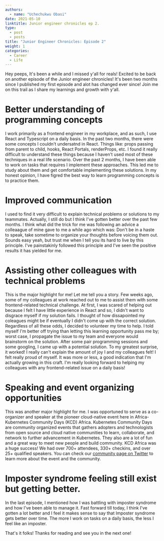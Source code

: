 ```yaml
---
authors:
  - name: "Uchechukwu Obasi"
date: 2021-05-10
linktitle: Junior engineer chronicles ep 2.
type:
  - post
  - posts
title: "Junior Engineer Chronicles: Episode 2"
weight: 1
categories:
  - Career
  - Life
---
```


Hey peeps, It's been a while and I missed y'all for reals! Excited to be back on another episode of the Junior engineer chronicles! It's been two months since I published my first episode and alot has changed ever since! Join me on this trail as I share my learnings and growth with y'all.

# Better understanding of programming concepts

I work primarily as a frontend engineer in my workplace, and as such, I use React and Typescript on a daily basis. In the past two months, there were some concepts I couldn't undersatnd in React. Things like: props passing from parent to child, hooks, React Portals, renderProps, etc. I found it really difficult to understand these things because I haven't used most of these techniques in a real life scenario. Over the past 2 months, I have been able to work on tasks that requires I implement these approaches. This led me to study about them and get comfortable implementing these solutions. In my honest opinion, I have figred the best way to learn programming concepts is to practice them.

# Improved communication

I used to find it very difficult to explain technical problems or solutions to my teammates. Actually, I still do but I think I've gotten better over the past few months. I think what did the trick for me was following an advice a colleaague of mine gave to me a while ago which was: Don't be in a haste to speak, take sometime to organize your thoughts before voicing them out. Sounds easy yeah, but trust me when I tell you its hard to live by this principle. I've painstakinly followed this principle and I've seen the positive results it has yielded for me.

# Assisting other colleagues with technical problems

This is the major highlight for me! Let me tell you a story. Few weeks ago, some of my colleagues at work reached out to me to assist them with some frontend-related technical challenge. At first, I was scared of helping out because I felt I have little experience in React and so, I didn't want to disgrace myself if my solution fails. I thought of how dissapointed my coleagues might be if eventually I didn't come up with the correct solution. Regardless of all these odds, I decided to volunteer my time to help. I told myself I'm better off trying than letting this learning opportunity pass me by; worst case, I propagate the issue to my team and everyone would brainstorm on the solution. After some pair programming sessions and some googling, I came up with a potential solution. To my greatest surprise, it worked! I really can't explain the amount of joy I and my colleagues felt! I felt really proud of myself. It was more or less, a good indication that I'm actually growing in this craft. I'm really looking forward to helping my colleagues with any frontend-related issue on a daily basis!

# Speaking and event organizing opportunities

This was another major highlight for me. I was opportuned to serve as a co-organizer and speaker at the pioneer cloud-native event here in Africa- Kubernetes Community Days (KCD) Africa. Kubernetes Community Days are community organized events that gathers adopters and technologists from open source and cloud native communities to learn, collaborate, and network to further advancement in Kubernetes. They also are a lot of fun and a great way to meet new people and build community. KCD Africa was a huge success! We had over 700+ attendees, 330+ checkins, and over 25+ qualified speakers. You can check our [community page on Twitter](http://twitter.com/kcdafrica) to learn more about the event and the community.

# Imposter syndrome feeling still exist but getting better.

In the last episode, I mentioned how I was battling with imposter syndrome and how I've been able to manage it. Fast forward till today, I think I've gotten a lot better and I feel it makes sense to say that Imposter syndrome gets better over time. The more I work on tasks on a daily basis, the less I feel like an imposter.

That's it folks! Thanks for reading and see you in the next one!

